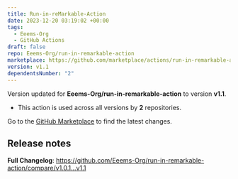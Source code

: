 ```yaml
---
title: Run-in-reMarkable-Action
date: 2023-12-20 03:19:02 +00:00
tags:
  - Eeems-Org
  - GitHub Actions
draft: false
repo: Eeems-Org/run-in-remarkable-action
marketplace: https://github.com/marketplace/actions/run-in-remarkable-action
version: v1.1
dependentsNumber: "2"
---
```



Version updated for **Eeems-Org/run-in-remarkable-action** to version **v1.1**.
- This action is used across all versions by **2** repositories.

Go to the [GitHub Marketplace](https://github.com/marketplace/actions/run-in-remarkable-action) to find the latest changes.

## Release notes

**Full Changelog**: https://github.com/Eeems-Org/run-in-remarkable-action/compare/v1.0.1...v1.1
